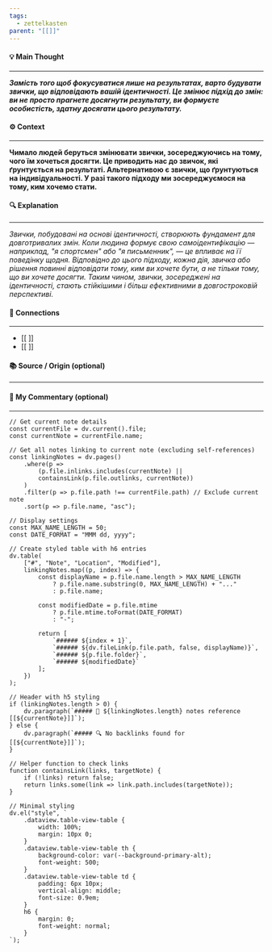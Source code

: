 ```yaml
---
tags:
  - zettelkasten
parent: "[[]]"
---
```

#### 💡 Main Thought  
---
***Замість того щоб фокусуватися лише на результатах, варто будувати звички, що відповідають вашій ідентичності. Це змінює підхід до змін: ви не просто прагнете досягнути результату, ви формуєте особистість, здатну досягати цього результату.***

#### ⚙ Context  
---
**Чимало людей беруться змінювати звички, зосереджуючись на тому, чого їм хочеться досягти. Це приводить нас до звичок, які ґрунтується на результаті. Альтернативою є звички, що ґрунтуються на індивідуальності. У разі такого підходу ми зосереджуємося на тому, ким хочемо стати.**

#### 🔍 Explanation  
---
*Звички, побудовані на основі ідентичності, створюють фундамент для довготривалих змін. Коли людина формує свою самоідентифікацію — наприклад, "я спортсмен" або "я письменник", — це впливає на її поведінку щодня. Відповідно до цього підходу, кожна дія, звичка або рішення повинні відповідати тому, ким ви хочете бути, а не тільки тому, що ви хочете досягти. Таким чином, звички, зосереджені на ідентичності, стають стійкішими і більш ефективними в довгостроковій перспективі.*

#### 🧱 Connections  
---
- [[ ]]  
- [[ ]]


#### 📚 Source / Origin (optional)  
---


#### 🧠 My Commentary (optional)  
---


```dataviewjs
// Get current note details
const currentFile = dv.current().file;
const currentNote = currentFile.name;

// Get all notes linking to current note (excluding self-references)
const linkingNotes = dv.pages()
    .where(p => 
        (p.file.inlinks.includes(currentNote) || 
        containsLink(p.file.outlinks, currentNote))
    )
    .filter(p => p.file.path !== currentFile.path) // Exclude current note
    .sort(p => p.file.name, "asc");

// Display settings
const MAX_NAME_LENGTH = 50;
const DATE_FORMAT = "MMM dd, yyyy";

// Create styled table with h6 entries
dv.table(
    ["#", "Note", "Location", "Modified"],
    linkingNotes.map((p, index) => {
        const displayName = p.file.name.length > MAX_NAME_LENGTH
            ? p.file.name.substring(0, MAX_NAME_LENGTH) + "..." 
            : p.file.name;
        
        const modifiedDate = p.file.mtime 
            ? p.file.mtime.toFormat(DATE_FORMAT) 
            : "-";

        return [
            `###### ${index + 1}`,
            `###### ${dv.fileLink(p.file.path, false, displayName)}`,
            `###### ${p.file.folder}`,
            `###### ${modifiedDate}`
        ];
    })
);

// Header with h5 styling
if (linkingNotes.length > 0) {
    dv.paragraph(`##### 📌 ${linkingNotes.length} notes reference [[${currentNote}]]`);
} else {
    dv.paragraph(`##### 🔍 No backlinks found for [[${currentNote}]]`);
}

// Helper function to check links
function containsLink(links, targetNote) {
    if (!links) return false;
    return links.some(link => link.path.includes(targetNote));
}

// Minimal styling
dv.el("style", `
    .dataview.table-view-table {
        width: 100%;
        margin: 10px 0;
    }
    .dataview.table-view-table th {
        background-color: var(--background-primary-alt);
        font-weight: 500;
    }
    .dataview.table-view-table td {
        padding: 6px 10px;
        vertical-align: middle;
        font-size: 0.9em;
    }
    h6 {
        margin: 0;
        font-weight: normal;
    }
`);
```